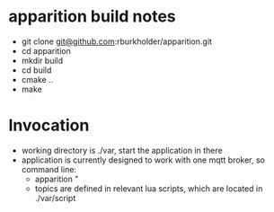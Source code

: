 # apparition build notes

* git clone git@github.com:rburkholder/apparition.git
* cd apparition
* mkdir build
* cd build
* cmake ..
* make

# Invocation

* working directory is ./var, start the application in there
* application is currently designed to work with one mqtt broker, so command line:
  * apparition <mqtt address> <mqtt username> <mqtt password>"
  * topics are defined in relevant lua scripts, which are located in ./var/script



